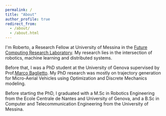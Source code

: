 ```yaml
---
permalink: /
title: "About"
author_profile: true
redirect_from: 
  - /about/
  - /about.html
---
```


I'm Roberto, a Research Fellow at University of Messina in the [Future Computing Research Laboratory](https://fcrlab.unime.it/).
My research lies in the intersection of robotics, machine learning and distributed systems.

Before that, I was a PhD student at the University of Genova supervised by Prof.[Marco Baglietto](https://scholar.google.it/citations?user=ztDKjvYAAAAJ&hl=it). My PhD research was mostly on trajectory generation for Micro-Aerial Vehicles using Optimization and Discrete Mechanics modeling.

Before starting the PhD, I graduated with a M.Sc in Robotics Engineering from the Ecole Centrale de Nantes and University of Genova, and a B.Sc in Computer and Telecommunication Engineering from the University of Messina.







